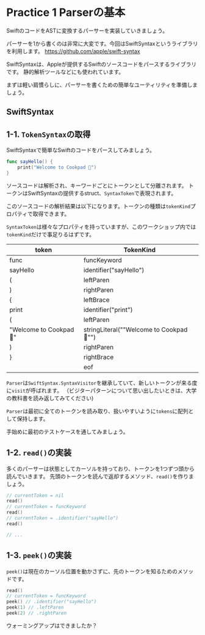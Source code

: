 # Practice 1 Parserの基本

SwiftのコードをASTに変換するパーサーを実装していきましょう。

パーサーを1から書くのは非常に大変です。今回はSwiftSyntaxというライブラリを利用します。
https://github.com/apple/swift-syntax

SwiftSyntaxは、Appleが提供するSwiftのソースコードをパースするライブラリです。
静的解析ツールなどにも使われています。

まずは軽い肩慣らしに、パーサーを書くための簡単なユーティリティを準備しましょう。

## SwiftSyntax

## 1-1. `TokenSyntax`の取得

SwiftSyntaxで簡単なSwiftのコードをパースしてみましょう。

```swift
func sayHello() {
    print("Welcome to Cookpad 🍳")
}
```

ソースコードは解析され、キーワードごとにトークンとして分離されます。
トークンはSwiftSyntaxの提供するstruct、`SyntaxToken`で表現されます。

このソースコードの解析結果は以下になります。トークンの種類は`tokenKind`プロパティで取得できます。

`SyntaxToken`は様々なプロパティを持っていますが、このワークショップ内では`tokenKind`だけで事足りるはずです。

|token|TokenKind|
|-----|---------|
|func|funcKeyword|
|sayHello|identifier("sayHello")|
|(|leftParen|
|)|rightParen|
|{|leftBrace|
|print|identifier("print")|
|(|leftParen|
|"Welcome to Cookpad 🍳"|stringLiteral("\"Welcome to Cookpad 🍳\"")|
|)|rightParen|
|}|rightBrace|
|<EOF>|eof|

`Parser`は`SwiftSyntax.SyntaxVisitor`を継承していて、新しいトークンが来る度に`visit`が呼ばれます。
（ビジターパターンについて思い出したいときは、大学の教科書を読み返してみてください)

`Parser`は最初に全てのトークンを読み取り、扱いやすいように`tokens`に配列として保持します。

手始めに最初のテストケースを通してみましょう。

## 1-2. `read()`の実装

多くのパーサーは状態としてカーソルを持っており、トークンを1つずつ頭から読んでいきます。
先頭のトークンを読んで返却するメソッド、`read()`を作りましょう。

```swift
// currentToken = nil
read()
// currentToken = funcKeyword
read()
// currentToken = .identifier("sayHello")
read()

// ...
```

## 1-3. `peek()`の実装

`peek()`は現在のカーソル位置を動かさずに、先のトークンを知るためのメソッドです。

```swift
read()
// currentToken = funcKeyword
peek() // .identifier("sayHello")
peek(1) // .leftParen
peek(2) // .rightParen
```

ウォーミングアップはできましたか？
